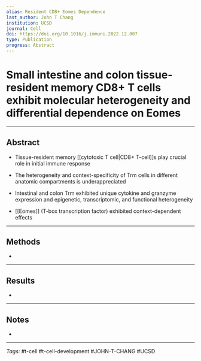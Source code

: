 ```yaml
---
alias: Resident CD8+ Eomes Dependence
last_author: John T Chang
institution: UCSD
journal: Cell
doi: https://doi.org/10.1016/j.immuni.2022.12.007
type: Publication
progress: Abstract
---
```


# Small intestine and colon tissue-resident memory CD8+ T cells exhibit molecular heterogeneity and differential dependence on Eomes
---
## Abstract
- Tissue-resident memory [[cytotoxic T cell|CD8+ T-cell]]s play crucial role in initial immune response
- The heterogeneity and context-specificity of Trm cells in different anatomic compartments is underappreciated

- Intestinal and colon Trm exhibited unique cytokine and granzyme expression and epigenetic, transcriptomic, and functional heterogeneity
- [[Eomes]] (T-box transcription factor) exhibited context-dependent effects

---
## Methods
- 

---
## Results
- 

---
## Notes
- 

---
_Tags:_ #t-cell #t-cell-development #JOHN-T-CHANG #UCSD